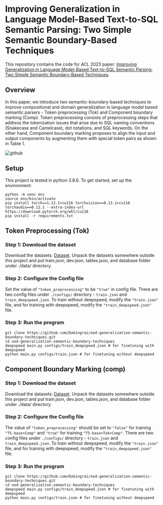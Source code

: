 # Improving Generalization in Language Model-Based Text-to-SQL Semantic Parsing: Two Simple Semantic Boundary-Based Techniques
This repository contains the code for ACL 2023 paper: [Improving Generalization in Language Model-Based Text-to-SQL Semantic Parsing: Two Simple Semantic Boundary-Based Techniques](https://arxiv.org/abs/2305.17378).

## Overview
In this paper, we introduce two semantic-boundary-based techniques to improve compositional and domain generalization in language model based semantic parsers - Token preprocessing (Tok) and Component boundary marking (Comp). Token preprocessing consists of preprocessing steps that address the tokenization issues that arise due to SQL naming conventions (Snakecase and Camelcase), dot notations, and SQL keywords. On the other hand, Component boundary marking proposes to align the input and output components by augmenting them with special token pairs as shown in Table 1. 

![github](https://github.com/Dakingrai/ood-generalization-semantic-boundary-techniques/assets/3531451/0fb9eff6-19a7-49c0-8f46-a48130545dfd)

## Setup
This project is tested in python 3.8.6.
To get started, set up the environment:
```
python -m venv env 
source env/bin/activate
pip install torch==1.12.1+cu116 torchvision==0.13.1+cu116 torchaudio==0.12.1 --extra-index-url https://download.pytorch.org/whl/cu116
pip install -r requirements.txt
```

## Token Preprocessing (Tok)
### Step 1: Download the dataset
Download the datasets: [Dataset](https://gmuedu-my.sharepoint.com/:f:/g/personal/drai2_gmu_edu/EpGaXUlbZ2JEj47w1vNN4z4BKjgvseGeGMirT125Xw85gg?e=Mw9tFz). Unpack the datasets somewhere outside this project and put train.json, dev.json, tables.json, and database folder under ./data/ directory.
### Step 2: Configure the Config file
Set the value of `"token_preprocessing"` to be `"true"` in config file. There are two config files under `./configs/` directory - `train.json` and `train_deepspeed.json`. To train without deepspeed, modify the `"train.json"` file, and for training with deepspeed, modify the `"train_deepspeed.json"` file.
### Step 3: Run the program
```
git clone https://github.com/Dakingrai/ood-generalization-semantic-boundary-techniques.git
cd ood-generalization-semantic-boundary-techniques
deepspeed main.py configs/train_deepspeed.json # for finetuning with deepspeed
python main.py configs/train.json # for finetuning without deepspeed
```

## Component Boundary Marking (comp)
### Step 1: Download the dataset
Download the datasets: [Dataset](https://gmuedu-my.sharepoint.com/:f:/g/personal/drai2_gmu_edu/EpGaXUlbZ2JEj47w1vNN4z4BKjgvseGeGMirT125Xw85gg?e=Mw9tFz). Unpack the datasets somewhere outside this project and put train.json, dev.json, tables.json, and database folder under ./data/ directory.
### Step 2: Configure the Config file
The value of `"token_preprocessing"` should be set to `"false"` for training `"T5-base+Comp"` and `"true"` for training `"T5-base+Tok+Comp"`. There are two config files under `./configs/` directory - `train.json` and `train_deepspeed.json`. To train without deepspeed, modify the `"train.json"` file, and for training with deepspeed, modify the `"train_deepspeed.json"` file.
### Step 3: Run the program
```
git clone https://github.com/Dakingrai/ood-generalization-semantic-boundary-techniques.git
cd ood-generalization-semantic-boundary-techniques
deepspeed main.py configs/train_deepspeed.json # for finetuning with deepspeed
python main.py configs/train.json # for finetuning without deepspeed
```
 
